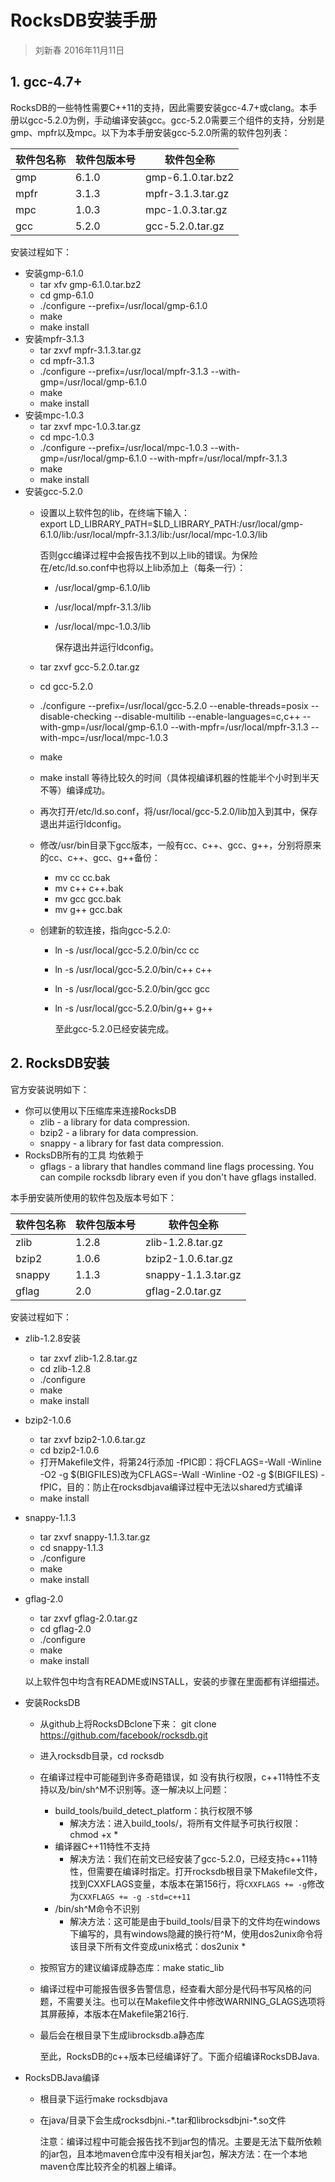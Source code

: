 # RocksDB安装手册
> 刘新春 2016年11月11日

## 1.  gcc-4.7+

RocksDB的一些特性需要C++11的支持，因此需要安装gcc-4.7+或clang。本手册以gcc-5.2.0为例，手动编译安装gcc。gcc-5.2.0需要三个组件的支持，分别是gmp、mpfr以及mpc。以下为本手册安装gcc-5.2.0所需的软件包列表：

| 软件包名称 | 软件包版本号 | 软件包全称             |
| ----- | ------ | ----------------- |
| gmp   | 6.1.0  | gmp-6.1.0.tar.bz2 |
| mpfr  | 3.1.3  | mpfr-3.1.3.tar.gz |
| mpc   | 1.0.3  | mpc-1.0.3.tar.gz  |
| gcc   | 5.2.0  | gcc-5.2.0.tar.gz  |

安装过程如下：

* 安装gmp-6.1.0
  * tar xfv gmp-6.1.0.tar.bz2
  * cd gmp-6.1.0
  * ./configure --prefix=/usr/local/gmp-6.1.0
  * make
  * make install
* 安装mpfr-3.1.3
  * tar zxvf mpfr-3.1.3.tar.gz
  * cd mpfr-3.1.3
  * ./configure --prefix=/usr/local/mpfr-3.1.3 --with-gmp=/usr/local/gmp-6.1.0
  * make
  * make install
* 安装mpc-1.0.3
  * tar zxvf mpc-1.0.3.tar.gz
  * cd mpc-1.0.3
  * ./configure --prefix=/usr/local/mpc-1.0.3 --with-gmp=/usr/local/gmp-6.1.0 --with-mpfr=/usr/local/mpfr-3.1.3
  * make
  * make install
* 安装gcc-5.2.0
  *   设置以上软件包的lib，在终端下输入：    
        export LD_LIBRARY_PATH=$LD_LIBRARY_PATH:/usr/local/gmp-6.1.0/lib:/usr/local/mpfr-3.1.3/lib:/usr/local/mpc-1.0.3/lib

        否则gcc编译过程中会报告找不到以上lib的错误。为保险在/etc/ld.so.conf中也将以上lib添加上（每条一行）：
      * /usr/local/gmp-6.1.0/lib
      * /usr/local/mpfr-3.1.3/lib
      * /usr/local/mpc-1.0.3/lib
      
        保存退出并运行ldconfig。
  *   tar zxvf gcc-5.2.0.tar.gz
  *   cd gcc-5.2.0
  *   ./configure --prefix=/usr/local/gcc-5.2.0 --enable-threads=posix --disable-checking --disable-multilib --enable-languages=c,c++ --with-gmp=/usr/local/gmp-6.1.0 --with-mpfr=/usr/local/mpfr-3.1.3 --with-mpc=/usr/local/mpc-1.0.3
  *   make
  *   make install
                  等待比较久的时间（具体视编译机器的性能半个小时到半天不等）编译成功。
  *   再次打开/etc/ld.so.conf，将/usr/local/gcc-5.2.0/lib加入到其中，保存退出并运行ldconfig。
  *   修改/usr/bin目录下gcc版本，一般有cc、c++、gcc、g++，分别将原来的cc、c++、gcc、g++备份：
      * mv cc cc.bak
      * mv c++ c++.bak
      * mv gcc gcc.bak
      * mv g++ gcc.bak
  *   创建新的软连接，指向gcc-5.2.0:
      * ln -s /usr/local/gcc-5.2.0/bin/cc cc
      * ln -s /usr/local/gcc-5.2.0/bin/c++ c++
      * ln -s /usr/local/gcc-5.2.0/bin/gcc gcc
      * ln -s /usr/local/gcc-5.2.0/bin/g++ g++
     

        至此gcc-5.2.0已经安装完成。

## 2. RocksDB安装
官方安装说明如下：
* 你可以使用以下压缩库来连接RocksDB
  *  zlib - a library for data compression.
  *  bzip2 - a library for data compression.
  *  snappy - a library for fast data compression.
* RocksDB所有的工具 均依赖于
  * gflags - a library that handles command line flags processing. You can compile rocksdb library even if you don't have gflags installed.
 
   
本手册安装所使用的软件包及版本号如下：

| 软件包名称  | 软件包版本号 | 软件包全称               |
| ------ | ------ | ------------------- |
| zlib   | 1.2.8  | zlib-1.2.8.tar.gz   |
| bzip2  | 1.0.6  | bzip2-1.0.6.tar.gz  |
| snappy | 1.1.3  | snappy-1.1.3.tar.gz |
| gflag  | 2.0    | gflag-2.0.tar.gz    |
安装过程如下：
* zlib-1.2.8安装
  * tar zxvf zlib-1.2.8.tar.gz
  * cd zlib-1.2.8    
  * ./configure
  * make
  * make install  

* bzip2-1.0.6
  *  tar zxvf bzip2-1.0.6.tar.gz
  *  cd bzip2-1.0.6 
  *  打开Makefile文件，将第24行添加 -fPIC即：将CFLAGS=-Wall -Winline -O2 -g \$(BIGFILES)改为CFLAGS=-Wall -Winline -O2 -g \$(BIGFILES) -fPIC，目的：防止在rocksdbjava编译过程中无法以shared方式编译
  *  make install

* snappy-1.1.3
  * tar zxvf snappy-1.1.3.tar.gz
  * cd snappy-1.1.3
  * ./configure
  * make
  * make install

* gflag-2.0
  *  tar zxvf gflag-2.0.tar.gz
  *  cd gflag-2.0
  *  ./configure
  *  make
  *  make install
 

  以上软件包中均含有README或INSTALL，安装的步骤在里面都有详细描述。

* 安装RocksDB
  * 从github上将RocksDBclone下来： git clone https://github.com/facebook/rocksdb.git 
  * 进入rocksdb目录，cd rocksdb
  * 在编译过程中可能碰到许多奇葩错误，如 没有执行权限，c++11特性不支持以及/bin/sh\^M不识别等。逐一解决以上问题：
    * build_tools/build_detect_platform：执行权限不够
      * 解决方法：进入build_tools/，将所有文件赋予可执行权限：chmod +x *
    * 编译器C++11特性不支持
      * 解决方法：我们在前文已经安装了gcc-5.2.0，已经支持c++11特性，但需要在编译时指定。打开rocksdb根目录下Makefile文件，找到CXXFLAGS变量，本版本在第156行，将`CXXFLAGS += -g`修改为`CXXFLAGS += -g -std=c++11`
    * /bin/sh\^M命令不识别
      * 解决方法：这可能是由于build_tools/目录下的文件均在windows下编写的，具有windows隐藏的换行符\^M，使用dos2unix命令将该目录下所有文件变成unix格式：dos2unix *
  * 按照官方的建议编译成静态库：make static_lib
  * 编译过程中可能报告很多告警信息，经查看大部分是代码书写风格的问题，不需要关注。也可以在Makefile文件中修改WARNING_GLAGS选项将其屏蔽掉，本版本在Makefile第216行. 
  * 最后会在根目录下生成librocksdb.a静态库
  

    至此，RocksDB的c++版本已经编译好了。下面介绍编译RocksDBJava.

* RocksDBJava编译
  * 根目录下运行make rocksdbjava
  * 在java/目录下会生成rocksdbjni.-\*.tar和librocksdbjni-*.so文件
  

    注意：编译过程中可能会报告找不到jar包的情况。主要是无法下载所依赖的jar包，且本地maven仓库中没有相关jar包，解决方法：在一个本地maven仓库比较齐全的机器上编译。